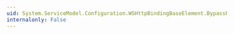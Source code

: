 ```yaml
---
uid: System.ServiceModel.Configuration.WSHttpBindingBaseElement.BypassProxyOnLocal
internalonly: False
---
```

